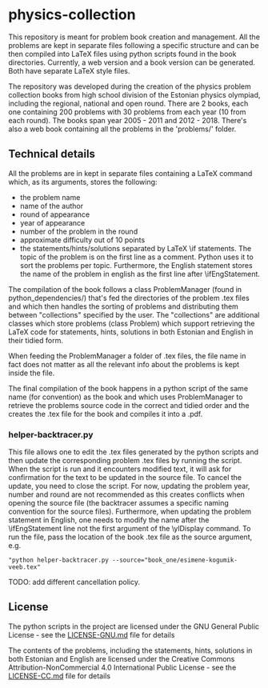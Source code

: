 # physics-collection

This repository is meant for problem book creation and management. All the problems are kept in separate files following a specific structure and can be then compiled into LaTeX files using python scripts found in the book directories. Currently, a web version and a book version can be generated. Both have separate LaTeX style files.

The repository was developed during the creation of the physics problem collection books from high school division of the Estonian physics olympiad, including the regional, national and open round. There are 2 books, each one containing 200 problems with 30 problems from each year (10 from each round). The books span year 2005 - 2011 and 2012 - 2018.
There's also a web book containing all the problems in the 'problems/' folder.

## Technical details

All the problems are in kept in separate files containing a LaTeX command which, as its arguments, stores the following:
- the problem name
- name of the author
- round of appearance
- year of appearance
- number of the problem in the round
- approximate difficulty out of 10 points
- the statements/hints/solutions separated by LaTeX \if statements. The topic of the problem is on the first line as a comment. Python uses it to sort the problems per topic. Furthermore, the English statement stores the name of the problem in english as the first line after \ifEngStatement.

The compilation of the book follows a class ProblemManager (found in python_dependencies/) that's fed the directories of the problem .tex files and which then handles the sorting of problems and distributing them between "collections" specified by the user. The "collections" are additional classes which store problems (class Problem) which support retrieving the LaTeX code for statements, hints, solutions in both Estonian and English in their tidied form.

When feeding the ProblemManager a folder of .tex files, the file name in fact does not matter as all the relevant info about the problems is kept inside the file.

The final compilation of the book happens in a python script of the same name (for convention) as the book and which uses ProblemManager to retrieve the problems source code in the correct and tidied order and the creates the .tex file for the book and compiles it into a .pdf. 


### helper-backtracer.py

This file allows one to edit the .tex files generated by the python scripts and then update the corresponding problem .tex files by running the script. When the script is run and it encounters modified text, it will ask for confirmation for the text to be updated in the source file. To cancel the update, you need to close the script. For now, updating the problem year, number and round are not recommended as this creates conflicts when opening the source file (the backtracer assumes a specific naming convention for the source files). Furthermore, when updating the problem statement in English, one needs to modify the name after the \ifEngStatement line not the first argument of the \ylDisplay command. 
To run the file, pass the location of the book .tex file as the source argument, e.g. 
```
"python helper-backtracer.py --source="book_one/esimene-kogumik-veeb.tex"
```
TODO: add different cancellation policy.

## License

The python scripts in the project are licensed under the GNU General Public License - see the [LICENSE-GNU.md](LICENSE-GNU.md) file for details

The contents of the problems, including the statements, hints, solutions in both Estonian and English are licensed under the Creative Commons Attribution-NonCommercial 4.0 International Public License - see the [LICENSE-CC.md](LICENSE-CC.md) file for details
